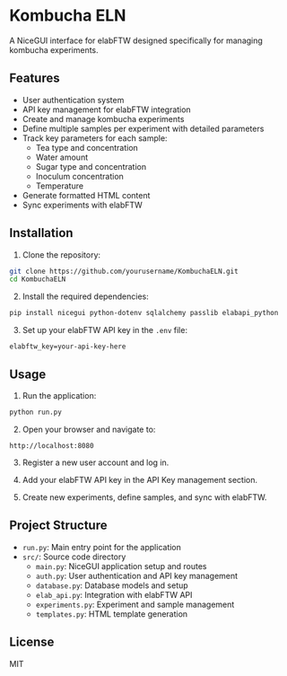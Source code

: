 # Kombucha ELN

A NiceGUI interface for elabFTW designed specifically for managing kombucha experiments.

## Features

- User authentication system
- API key management for elabFTW integration
- Create and manage kombucha experiments
- Define multiple samples per experiment with detailed parameters
- Track key parameters for each sample:
  - Tea type and concentration
  - Water amount
  - Sugar type and concentration
  - Inoculum concentration
  - Temperature
- Generate formatted HTML content
- Sync experiments with elabFTW

## Installation

1. Clone the repository:

```bash
git clone https://github.com/yourusername/KombuchaELN.git
cd KombuchaELN
```

2. Install the required dependencies:

```bash
pip install nicegui python-dotenv sqlalchemy passlib elabapi_python
```

3. Set up your elabFTW API key in the `.env` file:

```
elabftw_key=your-api-key-here
```

## Usage

1. Run the application:

```bash
python run.py
```

2. Open your browser and navigate to:

```
http://localhost:8080
```

3. Register a new user account and log in.

4. Add your elabFTW API key in the API Key management section.

5. Create new experiments, define samples, and sync with elabFTW.

## Project Structure

- `run.py`: Main entry point for the application
- `src/`: Source code directory
  - `main.py`: NiceGUI application setup and routes
  - `auth.py`: User authentication and API key management
  - `database.py`: Database models and setup
  - `elab_api.py`: Integration with elabFTW API
  - `experiments.py`: Experiment and sample management
  - `templates.py`: HTML template generation

## License

MIT
